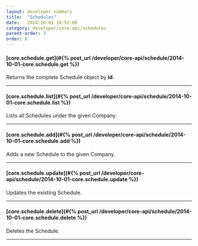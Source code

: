 ```yaml
---
layout: developer-summary
title:  "Schedules"
date:   2014-10-01 10:52:00
category: developer/core-api/schedules
parent-order: 3
order: 0
---
```


#### [core.schedule.get](#{% post_url /developer/core-api/schedule/2014-10-01-core.schedule.get %})

Returns the complete Schedule object by **id**.

***

#### [core.schedule.list](#{% post_url /developer/core-api/schedule/2014-10-01-core.schedule.list %})

Lists all Schedules under the given Company.

***

#### [core.schedule.add](#{% post_url /developer/core-api/schedule/2014-10-01-core.schedule.add %})

Adds a new Schedule to the given Company.

***

#### [core.schedule.update](#{% post_url /developer/core-api/schedule/2014-10-01-core.schedule.update %})

Updates the existing Schedule.

***

#### [core.schedule.delete](#{% post_url /developer/core-api/schedule/2014-10-01-core.schedule.delete %})

Deletes the Schedule.

***